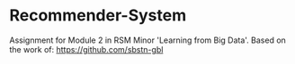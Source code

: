 # Recommender-System

Assignment for Module 2 in RSM Minor 'Learning from Big Data'. Based on the work of: https://github.com/sbstn-gbl
